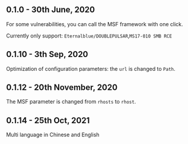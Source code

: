 ## 0.1.0 - 30th June, 2020

For some vulnerabilities, you can call the MSF framework with one click.

Currently only support: `Eternalblue/DOUBLEPULSAR`,`MS17-010 SMB RCE`

## 0.1.10 - 3th Sep, 2020

Optimization of configuration parameters: the `url` is changed to `Path`.

## 0.1.12 - 20th November, 2020

The MSF parameter is changed from `rhosts` to `rhost`.

## 0.1.14 - 25th Oct, 2021

Multi language in Chinese and English
